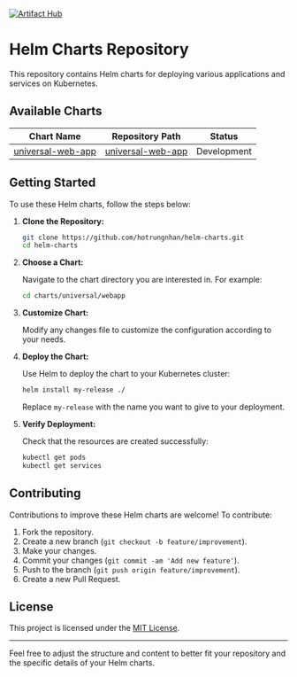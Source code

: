 [![Artifact Hub](https://img.shields.io/endpoint?url=https://artifacthub.io/badge/repository/hotrungnhan)](https://artifacthub.io/packages/search?repo=hotrungnhan)
# Helm Charts Repository

This repository contains Helm charts for deploying various applications and services on Kubernetes.

## Available Charts

| Chart Name                                      | Repository Path                                                                         | Status      |
| ----------------------------------------------- | --------------------------------------------------------------------------------------- | ----------- |
| [universal-web-app](./charts/universal-web-app) | [universal-web-app](https://artifacthub.io/packages/helm/hotrungnhan/universal-web-app) | Development |

## Getting Started

To use these Helm charts, follow the steps below:

1. **Clone the Repository:**

   ```bash
   git clone https://github.com/hotrungnhan/helm-charts.git
   cd helm-charts
   ```

2. **Choose a Chart:**

   Navigate to the chart directory you are interested in. For example:

   ```bash
   cd charts/universal/webapp
   ```

3. **Customize Chart:**

   Modify any changes file to customize the configuration according to your needs.

4. **Deploy the Chart:**

   Use Helm to deploy the chart to your Kubernetes cluster:

   ```bash
   helm install my-release ./
   ```

   Replace `my-release` with the name you want to give to your deployment.

5. **Verify Deployment:**

   Check that the resources are created successfully:

   ```bash
   kubectl get pods
   kubectl get services
   ```

## Contributing

Contributions to improve these Helm charts are welcome! To contribute:

1. Fork the repository.
2. Create a new branch (`git checkout -b feature/improvement`).
3. Make your changes.
4. Commit your changes (`git commit -am 'Add new feature'`).
5. Push to the branch (`git push origin feature/improvement`).
6. Create a new Pull Request.

## License

This project is licensed under the [MIT License](LICENSE).

---

Feel free to adjust the structure and content to better fit your repository and the specific details of your Helm charts.